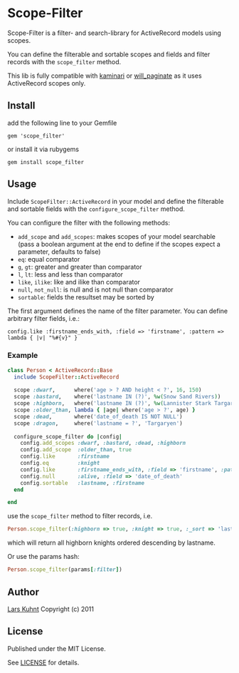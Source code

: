 # Scope-Filter

Scope-Filter is a filter- and search-library for ActiveRecord models using scopes.

You can define the filterable and sortable scopes and fields and filter records with the `scope_filter` method. 

This lib is fully compatible with [kaminari](https://github.com/amatsuda/kaminari) or [will_paginate](https://github.com/mislav/will_paginate) as it uses ActiveRecord scopes only.

## Install

add the following line to your Gemfile

`gem 'scope_filter'`

or install it via rubygems

`gem install scope_filter`

## Usage

Include `ScopeFilter::ActiveRecord` in your model and define the filterable and sortable fields with the `configure_scope_filter` method.

You can configure the filter with the following methods:

- `add_scope` and `add_scopes`: makes scopes of your model searchable (pass a boolean argument at the end to define if the scopes expect a parameter, defaults to false)
- `eq`: equal comparator
- `g`, `gt`: greater and greater than comparator
- `l`, `lt`: less and less than comparator
- `like`, `ilike`: like and ilike than comparator
- `null`, `not_null`: is null and is not null than comparator
- `sortable`: fields the resultset may be sorted by

The first argument defines the name of the filter parameter. You can define arbitrary filter fields, i.e.:

`config.like :firstname_ends_with, :field => 'firstname', :pattern => lambda { |v| "%#{v}" }`

### Example

```ruby
class Person < ActiveRecord::Base
  include ScopeFilter::ActiveRecord
  
  scope :dwarf,      where('age > ? AND height < ?', 16, 150)
  scope :bastard,    where('lastname IN (?)', %w(Snow Sand Rivers))
  scope :highborn,   where('lastname IN (?)', %w(Lannister Stark Targaryen Martell))
  scope :older_than, lambda { |age| where('age > ?', age) }
  scope :dead,       where('date_of_death IS NOT NULL')
  scope :dragon,     where('lastname = ?', 'Targaryen')
  
  configure_scope_filter do |config|
    config.add_scopes :dwarf, :bastard, :dead, :highborn
    config.add_scope  :older_than, true
    config.like       :firstname
    config.eq         :knight
    config.like       :firstname_ends_with, :field => 'firstname', :pattern => lambda { |v| "%#{v}" }
    config.null       :alive, :field => 'date_of_death'
    config.sortable   :lastname, :firstname
  end

end
```

use the `scope_filter` method to filter records, i.e.

```ruby
Person.scope_filter(:highborn => true, :knight => true, :_sort => 'lastname_desc')
```

which will return all highborn knights ordered descending by lastname.

Or use the params hash:

```ruby
Person.scope_filter(params[:filter])
```

## Author

[Lars Kuhnt](http://www.github.com/larskuhnt)
Copyright (c) 2011

## License

Published under the MIT License.

See [LICENSE](LICENSE) for details.


